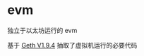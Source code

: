 # evm

独立于以太坊运行的 evm

基于 [Geth V1.9.4](https://github.com/tpkeeper/evm/releases/tag/v1.9.4) 抽取了虚拟机运行的必要代码
